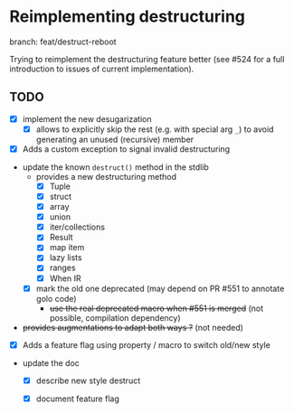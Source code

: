 # Reimplementing destructuring

branch: feat/destruct-reboot

Trying to reimplement the destructuring feature better (see #524 for a full introduction to issues of current implementation).

## TODO

- [x] implement the new desugarization
  - [x] allows to explicitly skip the rest (e.g. with special arg `_`) to avoid generating an unused (recursive) member
- [x] Adds a custom exception to signal invalid destructuring
- update the known `destruct()` method in the stdlib
  - provides a new destructuring method
    - [x] Tuple
    - [x] struct
    - [x] array
    - [x] union
    - [x] iter/collections
    - [x] Result
    - [x] map item
    - [x] lazy lists
    - [x] ranges
    - [x] When IR
  - [x] mark the old one deprecated (may depend on PR #551 to annotate golo code)
    - ~~use the real deprecated macro when #551 is merged~~ (not possible, compilation dependency)
- ~~provides augmentations to adapt both ways ?~~ (not needed)
- [x] Adds a feature flag using property / macro to switch old/new style
- update the doc
  - [x] describe new style destruct
  - [x] document feature flag

